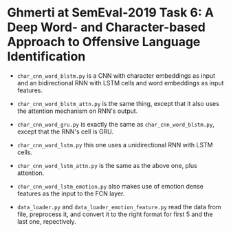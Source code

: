 # Ghmerti at SemEval-2019 Task 6: A Deep Word- and Character-based Approach to Offensive Language Identification

- ```char_cnn_word_blstm.py``` is a CNN with character embeddings as input and an bidirectional RNN with LSTM cells and word embeddings as input features.

- ```char_cnn_word_blstm_attn.py``` is the same thing, except that it also uses the attention mechanism on RNN's output.

- ```char_cnn_word_gru.py``` is exactly the same as ```char_cnn_word_blstm.py```, except that the RNN's cell is GRU.

- ```char_cnn_word_lstm.py``` this one uses a unidirectional RNN with LSTM cells.

- ```char_cnn_word_lstm_attn.py``` is the same as the above one, plus attention.

- ```char_cnn_word_lstm_emotion.py``` also makes use of emotion dense features as the input to the FCN layer.

- ```data_loader.py``` and ```data_loader_emotion_feature.py``` read the data from file, preprocess it, and convert it to the right format for first 5 and the last one, repectively.
